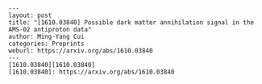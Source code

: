     ---
    layout: post
    title: "[1610.03840] Possible dark matter annihilation signal in the AMS-02 antiproton data"
    author: Ming-Yang Cui
    categories: Preprints
    weburl: https://arxiv.org/abs/1610.03840
    ---
    [1610.03840][1610.03840]
    [1610.03840]: https://arxiv.org/abs/1610.03840
